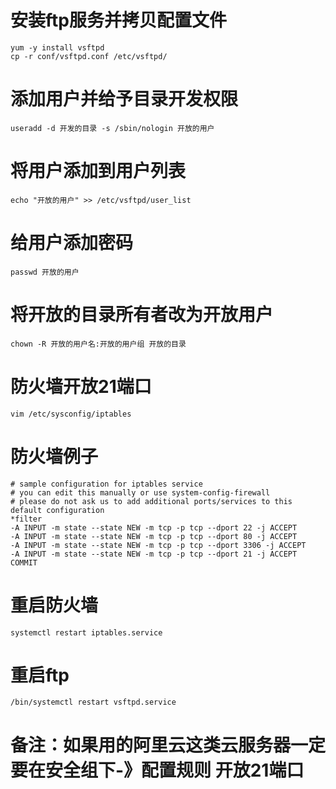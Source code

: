 # 安装ftp服务并拷贝配置文件
```
yum -y install vsftpd
cp -r conf/vsftpd.conf /etc/vsftpd/
```

# 添加用户并给予目录开发权限
```
useradd -d 开发的目录 -s /sbin/nologin 开放的用户 
```

# 将用户添加到用户列表
```
echo "开放的用户" >> /etc/vsftpd/user_list
```

# 给用户添加密码
```
passwd 开放的用户
```
# 将开放的目录所有者改为开放用户
```
chown -R 开放的用户名:开放的用户组 开放的目录
```

# 防火墙开放21端口 
```
vim /etc/sysconfig/iptables
```

# 防火墙例子
```
# sample configuration for iptables service
# you can edit this manually or use system-config-firewall
# please do not ask us to add additional ports/services to this default configuration
*filter
-A INPUT -m state --state NEW -m tcp -p tcp --dport 22 -j ACCEPT
-A INPUT -m state --state NEW -m tcp -p tcp --dport 80 -j ACCEPT
-A INPUT -m state --state NEW -m tcp -p tcp --dport 3306 -j ACCEPT
-A INPUT -m state --state NEW -m tcp -p tcp --dport 21 -j ACCEPT
COMMIT
```

# 重启防火墙
```
systemctl restart iptables.service
```

# 重启ftp
```
/bin/systemctl restart vsftpd.service
```

# 备注：如果用的阿里云这类云服务器一定要在安全组下-》配置规则 开放21端口
